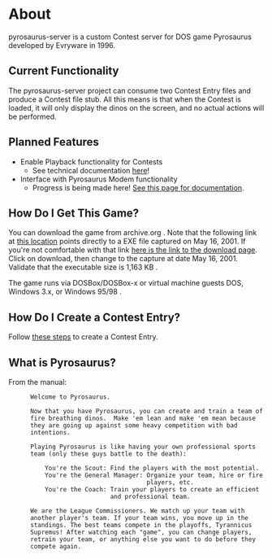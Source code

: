 # About
pyrosaurus-server is a custom Contest server for DOS game Pyrosaurus developed by Evryware in 1996.

## Current Functionality
The pyrosaurus-server project can consume two Contest Entry files and produce a Contest file stub. All this means is that when the Contest is loaded, it will only display the dinos on the screen, and no actual actions will be performed.

## Planned Features
* Enable Playback functionality for Contests
  * See technical documentation [here](https://github.com/algae-disco/pyrosaurus-server/blob/main/Documentation/Contest%20File%20Format.md)!
* Interface with Pyrosaurus Modem functionality
  * Progress is being made here! [See this page for documentation](https://github.com/algae-disco/pyrosaurus-server/blob/main/Documentation/Modem%20Functionality.md).

## How Do I Get This Game?
You can download the game from archive.org . Note that the following link at [this location](https://web.archive.org/web/20010516030044/http://www.evryware.com/pyrosaurus/pyro20.exe) points directly to a EXE file captured on May 16, 2001. If you're not comfortable with that link [here is the link to the download page](https://web.archive.org/web/19990209090604/http://www.evryware.com/pyrosaurus/download.htm). Click on download, then change to the capture at date May 16, 2001. Validate that the executable size is 1,163 KB .

The game runs via DOSBox/DOSBox-x or virtual machine guests DOS, Windows 3.x, or Windows 95/98 .

## How Do I Create a Contest Entry?
Follow [these steps](https://github.com/algae-disco/pyrosaurus-server/blob/main/Documentation/Create%20Contest%20Entry.md) to create a Contest Entry.

## What is Pyrosaurus?
From the manual:
```      
      Welcome to Pyrosaurus.

      Now that you have Pyrosaurus, you can create and train a team of
      fire breathing dinos.  Make 'em lean and make 'em mean because
      they are going up against some heavy competition with bad
      intentions.

      Playing Pyrosaurus is like having your own professional sports
      team (only these guys battle to the death):

          You're the Scout: Find the players with the most potential.
          You're the General Manager: Organize your team, hire or fire
                                      players, etc.
          You're the Coach: Train your players to create an efficient
                            and professional team.

      We are the League Commissioners. We match up your team with
      another player's team. If your team wins, you move up in the
      standings. The best teams compete in the playoffs, Tyrannicus
      Supremus! After watching each "game", you can change players,
      retrain your team, or anything else you want to do before they
      compete again.
```
